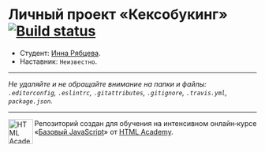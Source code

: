 # Личный проект «Кексобукинг» [![Build status][travis-image]][travis-url]

* Студент: [Инна Рябцева](https://up.htmlacademy.ru/javascript/9/user/74146).
* Наставник: `Неизвестно`.

---

_Не удаляйте и не обращайте внимание на папки и файлы:_<br>
_`.editorconfig`, `.eslintrc`, `.gitattributes`, `.gitignore`, `.travis.yml`, `package.json`._

---

<a href="https://htmlacademy.ru/intensive/javascript"><img align="left" width="50" height="50" title="HTML Academy" src="https://up.htmlacademy.ru/static/img/intensive/javascript/logo-for-github.svg"></a>

Репозиторий создан для обучения на интенсивном онлайн‑курсе «[Базовый JavaScript](https://htmlacademy.ru/intensive/javascript)» от [HTML Academy](https://htmlacademy.ru).

[travis-image]: https://travis-ci.org/htmlacademy-javascript/74146-keksobooking.svg?branch=master
[travis-url]: https://travis-ci.org/htmlacademy-javascript/74146-keksobooking
